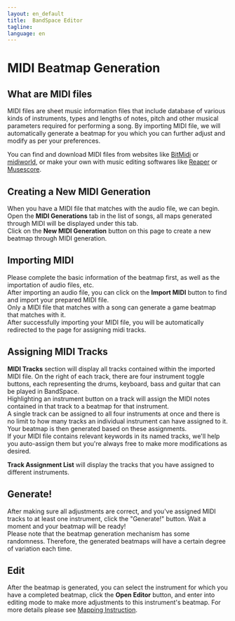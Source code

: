 ```yaml
---
layout: en_default
title:  BandSpace Editor
tagline: 
language: en
---
```


# MIDI Beatmap Generation

## **What are MIDI files**
MIDI files are sheet music information files that include database of various kinds of instruments, types and lengths of notes, pitch and other musical parameters required for performing a song. By importing MIDI file, we will automatically generate a beatmap for you which you can further adjust and modify as per your preferences.  

You can find and download MIDI files from websites like [BitMidi](https://bitmidi.com/) or [midiworld](https://www.midiworld.com/), or make your own with music editing softwares like [Reaper](https://www.reaper.fm/) or [Musescore](https://musescore.com/).

## **Creating a New MIDI Generation**
When you have a MIDI file that matches with the audio file, we can begin.  
Open the **MIDI Generations** tab in the list of songs, all maps generated through MIDI will be displayed under this tab.  
Click on the **New MIDI Generation** button on this page to create a new beatmap through MIDI generation.

## **Importing MIDI**
Please complete the basic information of the beatmap first, as well as the importation of audio files, etc.  
After importing an audio file, you can click on the **Import MIDI** button to find and import your prepared MIDI file.   
Only a MIDI file that matches with a song can generate a game beatmap that matches with it.  
After successfully importing your MIDI file, you will be automatically redirected to the page for assigning midi tracks.

## **Assigning MIDI Tracks**
**MIDI Tracks** section will display all tracks contained within the imported MIDI file. On the right of each track, there are four instrument toggle buttons, each representing the drums, keyboard, bass and guitar that can be played in BandSpace.  
Highlighting an instrument button on a track will assign the MIDI notes contained in that track to a beatmap for that instrument.  
A single track can be assigned to all four instruments at once and there is no limit to how many tracks an individual instrument can have assigned to it. Your beatmap is then generated based on these assignments.  
If your MIDI file contains relevant keywords in its named tracks, we'll help you auto-assign them but you're always free to make more modifications as desired.  

**Track Assignment List** will display the tracks that you have assigned to different instruments.

## **Generate!**
After making sure all adjustments are correct, and you've assigned MIDI tracks to at least one instrument, click the "Generate!" button. Wait a moment and your beatmap will be ready!  
Please note that the beatmap generation mechanism has some randomness. Therefore, the generated beatmaps will have a certain degree of variation each time.

## **Edit**
After the beatmap is generated, you can select the instrument for which you have a completed beatmap, click the **Open Editor** button, and enter into editing mode to make more adjustments to this instrument's beatmap. For more details please see [Mapping Instruction](mapping-instruction).

